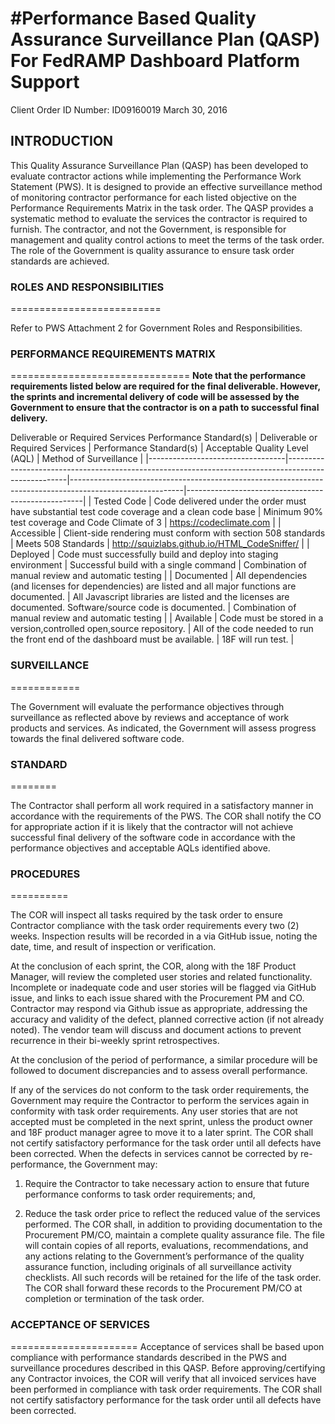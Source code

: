 #Performance Based Quality Assurance Surveillance Plan (QASP) For FedRAMP Dashboard Platform Support
================================================================

Client Order ID Number: ID09160019
March 30, 2016

## INTRODUCTION

This Quality Assurance Surveillance Plan (QASP) has been developed to evaluate contractor actions while implementing the Performance Work Statement (PWS). It is designed to provide an effective surveillance method of monitoring contractor performance for each listed objective on the Performance Requirements Matrix in the task order. The QASP provides a systematic method to evaluate the services the contractor is required to furnish. The contractor, and not the Government, is responsible for management and quality control actions to meet the terms of the task order. The role of the Government is quality assurance to ensure task order standards are achieved.

### ROLES AND RESPONSIBILITIES
==========================

Refer to PWS Attachment 2 for Government Roles and Responsibilities.

### PERFORMANCE REQUIREMENTS MATRIX
===============================
 **Note that the performance requirements listed below are required for the final deliverable. However, the sprints and incremental delivery of code will be assessed by the Government to ensure that the contractor is on a path to successful final delivery.**

Deliverable or Required Services Performance Standard(s)
| Deliverable or Required Services | Performance Standard(s)                                                                             | Acceptable Quality Level (AQL)                                                                           | Method of Surveillance                             |
|----------------------------------|-----------------------------------------------------------------------------------------------------|----------------------------------------------------------------------------------------------------------|----------------------------------------------------|
| Tested Code                      | Code delivered under the order must have substantial test code coverage and a clean code base       | Minimum 90% test coverage and Code Climate of 3                                                          | https://codeclimate.com                            |
| Accessible                       | Client-side rendering must conform with section 508 standards                                       | Meets 508 Standards                                                                                      | http://squizlabs.github.io/HTML_CodeSniffer/       |
| Deployed                         | Code must successfully build and deploy into staging environment                                    | Successful build with a single command                                                                   | Combination of manual review and automatic testing |
| Documented                       | All dependencies (and licenses for dependencies) are listed and all major functions are documented. | All Javascript libraries are listed and the licenses are documented. Software/source code is documented. | Combination of manual review and automatic testing |
| Available                        | Code must be stored in a version,controlled open,source repository.                                 | All of the code needed to run the front end of the dashboard must be available.                          | 18F will run test.                                 |

### SURVEILLANCE
============

The Government will evaluate the performance objectives through
surveillance as reflected above by reviews and acceptance of work
products and services. As indicated, the Government will assess progress
towards the final delivered software code.

### STANDARD
========

The Contractor shall perform all work required in a satisfactory manner
in accordance with the requirements of the PWS. The COR shall notify the
CO for appropriate action if it is likely that the contractor will not
achieve successful final delivery of the software code in accordance
with the performance objectives and acceptable AQLs identified above.

### PROCEDURES
==========

The COR will inspect all tasks required by the task order to ensure
Contractor compliance with the task order requirements every two (2)
weeks. Inspection results will be recorded in a via GitHub issue, noting
the date, time, and result of inspection or verification.

At the conclusion of each sprint, the COR, along with the 18F Product
Manager, will review the completed user stories and related
functionality. Incomplete or inadequate code and user stories will be
flagged via GitHub issue, and links to each issue shared with the
Procurement PM and CO. Contractor may respond via Github issue as
appropriate, addressing the accuracy and validity of the defect, planned
corrective action (if not already noted). The vendor team will discuss
and document actions to prevent recurrence in their bi-weekly sprint
retrospectives.

At the conclusion of the period of performance, a similar procedure will be followed to document discrepancies and to assess overall performance.

If any of the services do not conform to the task order requirements,
the Government may require the Contractor to perform the services again
in conformity with task order requirements. Any user stories that are not accepted must be completed in the next sprint, unless the product owner and 18F product manager agree to move it to a later sprint. The COR shall not certify satisfactory performance for the task order until all defects have been corrected. When the defects in services cannot be corrected by re-performance, the Government may:

1)  Require the Contractor to take necessary action to ensure that future performance conforms to task order requirements; and,

2)  Reduce the task order price to reflect the reduced value of the services performed. The COR shall, in addition to providing documentation to the Procurement PM/CO, maintain a complete quality assurance file. The file will contain copies of all reports, evaluations, recommendations, and any actions relating to the Government’s performance of the quality assurance function, including originals of all surveillance activity checklists. All such records will be retained for the life of the task order. The COR shall forward these records to the Procurement PM/CO at completion or termination of the task order.

### ACCEPTANCE OF SERVICES
======================
Acceptance of services shall be based upon compliance with performance standards described in the PWS and surveillance procedures described in this QASP. Before approving/certifying any Contractor invoices, the COR will verify that all invoiced services have been performed in compliance with task order requirements. The COR shall not certify satisfactory performance for the task order until all defects have been corrected.
